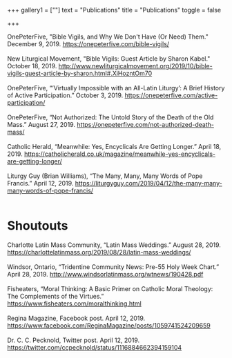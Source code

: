 +++
gallery1 = [""]
text = "Publications"
title = "Publications"
toggle = false

+++

OnePeterFive, "Bible Vigils, and Why We Don't Have (Or Need) Them." December 9, 2019. https://onepeterfive.com/bible-vigils/
<br/>
<br/>
New Liturgical Movement, "Bible Vigils: Guest Article by Sharon Kabel." October 18, 2019. http://www.newliturgicalmovement.org/2019/10/bible-vigils-guest-article-by-sharon.html#.XiHozntOm70
<br/>
<br/>
OnePeterFive, “‘Virtually Impossible with an All-Latin Liturgy’: A Brief History of Active Participation.” October 3, 2019. https://onepeterfive.com/active-participation/
<br/>
<br/>
OnePeterFive, “Not Authorized: The Untold Story of the Death of the Old Mass.” August 27, 2019. https://onepeterfive.com/not-authorized-death-mass/
<br/>
<br/>
Catholic Herald, “Meanwhile: Yes, Encyclicals Are Getting Longer.” April 18, 2019. https://catholicherald.co.uk/magazine/meanwhile-yes-encyclicals-are-getting-longer/
<br/>
<br/>
Liturgy Guy (Brian Williams), “The Many, Many, Many Words of Pope Francis.” April 12, 2019. https://liturgyguy.com/2019/04/12/the-many-many-many-words-of-pope-francis/
<br/>
<br/>

# Shoutouts 

Charlotte Latin Mass Community, “Latin Mass Weddings.” August 28, 2019. https://charlottelatinmass.org/2019/08/28/latin-mass-weddings/
<br/>
<br/>
Windsor, Ontario, “Tridentine Community News: Pre-55 Holy Week Chart.” April 28, 2019. http://www.windsorlatinmass.org/wtnews/190428.pdf
<br/>
<br/>
Fisheaters, “Moral Thinking: A Basic Primer on Catholic Moral Theology: The Complements of the Virtues.” https://www.fisheaters.com/moralthinking.html
<br/>
<br/>
Regina Magazine, Facebook post. April 12, 2019. https://www.facebook.com/ReginaMagazine/posts/1059741524209659 
<br/>
<br/>
Dr. C. C. Pecknold, Twitter post. April 12, 2019. https://twitter.com/ccpecknold/status/1116884662394159104
